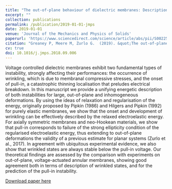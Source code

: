 ```yaml
---
title: "The out-of-plane behaviour of dielectric membranes: Description of wrinkling and pull-in instabilities"
excerpt: ""
collection: publications
permalink: /publication/2019-01-01-jmps
date: 2019-01-01
venue: 'Journal of the Mechanics and Physics of Solids'
paperurl: 'https://www.sciencedirect.com/science/article/abs/pii/S0022509618305738'
citation: "Greaney P, Meere M, Zurlo G.  (2019). &quot;The out-of-plane behaviour of dielectric membranes: Description of wrinkling and pull-in instabilities&quot;, <i>Journal of the Mechanics and Physics of Solids</i>. 122:84-97."
cv: true
doi: 10.1016/j.jmps.2018.09.006
---
```


Voltage controlled dielectric membranes exhibit two fundamental types of instability, strongly affecting their performances: the occurrence of wrinkling, which is due to membranal compressive stresses, and the onset of pull-in, a catastrophic thinning localisation that preludes electrical breakdown. In this manuscript we provide a unifying energetic description of both instabilities for large, out-of-plane and inhomogeneous deformations. By using the ideas of relaxation and regularisation of the energy, originally proposed by Pipkin (1986) and Hilgers and Pipkin (1992) for purely elastic membranes, we show that the onset and development of wrinkling can be effectively described by the relaxed electroelastic energy. For axially symmetric membranes and neo-Hookean materials, we show that pull-in corresponds to failure of the strong ellipticity condition of the regularised electroelastic energy, thus extending to out-of-plane deformations the validity of a previous estimate for planar systems (Zurlo et al., 2017). In agreement with ubiquitous experimental evidence, we also show that wrinkled states are always stable below the pull-in voltage. Our theoretical findings are assessed by the comparison with experiments on out-of-plane, voltage-actuated annular membranes, showing good agreement both in terms of description of wrinkled states, and for the prediction of the pull-in instability. 

[Download paper here](https://www.sciencedirect.com/science/article/abs/pii/S0022509618305738)
